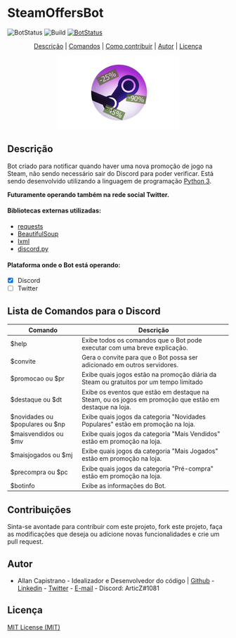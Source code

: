 # SteamOffersBot
![BotStatus](https://img.shields.io/badge/status-offline-critical) ![Build](https://img.shields.io/badge/build-passing-success) [![BotStatus](https://img.shields.io/badge/Convite_para_Discord-48568a?logo=discord)](https://discord.com/oauth2/authorize?client_id=714852360241020929&scope=bot&permissions=485440)

<p align="center">
  <a href="#descrição">Descrição</a> |
  <a href="#lista-de-comandos-para-o-discord">Comandos</a> |
  <a href="#contribuições">Como contribuir</a> |
  <a href="#autor">Autor</a> |
  <a href="#licença">Licença</a>
</p>

<p align="center">
  <img src="assets/SteamOS_Logo_Edit.png">
</p>

## Descrição ##
Bot criado para notificar quando haver uma nova promoção de jogo na Steam, não sendo necessário sair do Discord para poder verificar. Está sendo desenvolvido utilizando a linguagem de programação [Python 3](https://www.python.org/downloads/).

**Futuramente operando também na rede social Twitter.**

#### Bibliotecas externas utilizadas: ####
- [requests](https://pypi.org/project/requests/)
- [BeautifulSoup](https://pypi.org/project/beautifulsoup4/)
- [lxml](https://pypi.org/project/lxml/)
- [discord.py](https://pypi.org/project/discord.py/)

#### Plataforma onde o Bot está operando: ####
- [x] Discord
- [ ] Twitter

## Lista de Comandos para o Discord ##
Comando | Descrição
------- | ---------
$help | Exibe todos os comandos que o Bot pode executar com uma breve explicação.
$convite | Gera o convite para que o Bot possa ser adicionado em outros servidores.
$promocao ou $pr | Exibe quais jogos estão na promoção diária da Steam ou gratuitos por um tempo limitado
$destaque ou $dt | Exibe os eventos que estão em destaque na Steam, ou os jogos em promoção que estão em destaque na loja.
$novidades ou $populares ou $np | Exibe quais jogos da categoria "Novidades Populares" estão em promoção na loja.
$maisvendidos ou $mv | Exibe quais jogos da categoria "Mais Vendidos" estão em promoção na loja.
$maisjogados ou $mj | Exibe quais jogos da categoria "Mais Jogados" estão em promoção na loja.
$precompra ou $pc | Exibe quais jogos da categoria "Pré-compra" estão em promoção na loja.
$botinfo | Exibe as informações do Bot.

## Contribuições ##
Sinta-se avontade para contribuir com este projeto, fork este projeto, faça as modificações que deseja ou adicione novas funcionalidades e crie um pull request.

## Autor ##
- Allan Capistrano - Idealizador e Desenvolvedor do código | [Github](https://github.com/AllanCapistrano) - [Linkedin](https://www.linkedin.com/in/allancapistrano/) - [Twitter](https://twitter.com/ArticZoldyck) - [E-mail](https://mail.google.com/mail/u/0/?view=cm&fs=1&tf=1&source=mailto&to=allan.capistrano3@gmail.com) - Discord: ArticZ#1081

## Licença ##
[MIT License (MIT)](https://github.com/AllanCapistrano/SteamOffersBot/blob/master/LICENSE)

